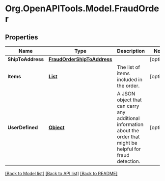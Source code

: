# Org.OpenAPITools.Model.FraudOrder
## Properties

Name | Type | Description | Notes
------------ | ------------- | ------------- | -------------
**ShipToAddress** | [**FraudOrderShipToAddress**](FraudOrderShipToAddress.md) |  | [optional] 
**Items** | [**List<FraudOrderItems>**](FraudOrderItems.md) | The list of items included in the order. | [optional] 
**UserDefined** | [**Object**](.md) | A JSON object that can carry any additional information about the order that might be helpful for fraud detection. | [optional] 

[[Back to Model list]](../README.md#documentation-for-models) [[Back to API list]](../README.md#documentation-for-api-endpoints) [[Back to README]](../README.md)

